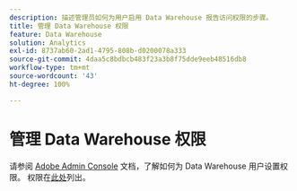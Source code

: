 ```yaml
---
description: 描述管理员如何为用户启用 Data Warehouse 报告访问权限的步骤。
title: 管理 Data Warehouse 权限
feature: Data Warehouse
solution: Analytics
exl-id: 8737ab60-2ad1-4795-808b-d0200078a333
source-git-commit: 4daa5c8bdbcb483f23a3b8f75dde9eeb48516db8
workflow-type: tm+mt
source-wordcount: '43'
ht-degree: 100%

---
```


# 管理 Data Warehouse 权限

请参阅 [Adobe Admin Console](/help/admin/admin-console/home.md) 文档，了解如何为 Data Warehouse 用户设置权限。 权限在[此处](/help/admin/admin-console/permissions/report-suite-tools.md)列出。


